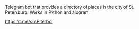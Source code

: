 Telegram bot that provides a directory of places in the city of St. Petersburg. Works in Python and aiogram.

https://t.me/susPiterbot
